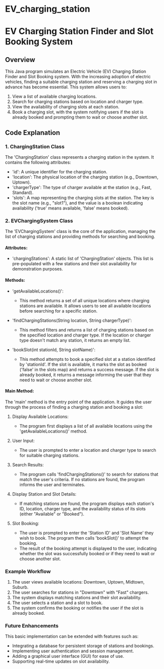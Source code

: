 # EV_charging_station


# EV Charging Station Finder and Slot Booking System

## Overview

This Java program simulates an Electric Vehicle (EV) Charging Station Finder and Slot Booking system. With the increasing adoption of electric vehicles, finding a suitable charging station and reserving a charging slot in advance has become essential. This system allows users to:

1. View a list of available charging locations.
2. Search for charging stations based on location and charger type.
3. View the availability of charging slots at each station.
4. Book a charging slot, with the system notifying users if the slot is already booked and prompting them to wait or choose another slot.

## Code Explanation

### 1. ChargingStation Class

The 'ChargingStation' class represents a charging station in the system. It contains the following attributes:
- 'id': A unique identifier for the charging station.
- 'location': The physical location of the charging station (e.g., Downtown, Uptown).
- 'chargerType': The type of charger available at the station (e.g., Fast, Standard).
- 'slots': A map representing the charging slots at the station. The key is the slot name (e.g., "slot1"), and the value is a boolean indicating availability ('true' means available, 'false' means booked).

### 2. EVChargingSystem Class

The 'EVChargingSystem' class is the core of the application, managing the list of charging stations and providing methods for searching and booking.

#### Attributes:
- 'chargingStations': A static list of 'ChargingStation' objects. This list is pre-populated with a few stations and their slot availability for demonstration purposes.

#### Methods:

- 'getAvailableLocations()': 
  - This method returns a set of all unique locations where charging stations are available. It allows users to see all available locations before searching for a specific station.

- 'findChargingStations(String location, String chargerType)':
  - This method filters and returns a list of charging stations based on the specified location and charger type. If the location or charger type doesn't match any station, it returns an empty list.

- 'bookSlot(int stationId, String slotName)':
  - This method attempts to book a specified slot at a station identified by 'stationId'. If the slot is available, it marks the slot as booked ('false' in the slots map) and returns a success message. If the slot is already booked, it returns a message informing the user that they need to wait or choose another slot.

#### Main Method:

The 'main' method is the entry point of the application. It guides the user through the process of finding a charging station and booking a slot:

1. Display Available Locations:
   - The program first displays a list of all available locations using the 'getAvailableLocations()' method.

2. User Input:
   - The user is prompted to enter a location and charger type to search for suitable charging stations.

3. Search Results:
   - The program calls 'findChargingStations()' to search for stations that match the user's criteria. If no stations are found, the program informs the user and terminates.

4. Display Station and Slot Details:
   - If matching stations are found, the program displays each station's ID, location, charger type, and the availability status of its slots (either "Available" or "Booked").

5. Slot Booking:
   - The user is prompted to enter the 'Station ID' and 'Slot Name' they wish to book. The program then calls 'bookSlot()' to attempt the booking.
   - The result of the booking attempt is displayed to the user, indicating whether the slot was successfully booked or if they need to wait or choose another slot.

### Example Workflow

1. The user views available locations: Downtown, Uptown, Midtown, Suburb.
2. The user searches for stations in "Downtown" with "Fast" chargers.
3. The system displays matching stations and their slot availability.
4. The user selects a station and a slot to book.
5. The system confirms the booking or notifies the user if the slot is already booked.

### Future Enhancements

This basic implementation can be extended with features such as:
- Integrating a database for persistent storage of stations and bookings.
- Implementing user authentication and session management.
- Adding a graphical user interface (GUI) for ease of use.
- Supporting real-time updates on slot availability.
